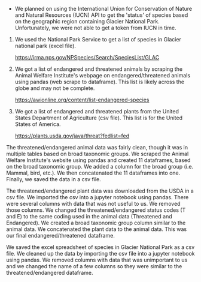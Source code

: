 * We planned on using the International Union for Conservation of Nature and Natural Resources (IUCN) API to get the 'status' of species based on the geographic region containing Glacier National Park.  Unfortunately, we were not able to get a token from IUCN in time.


1. We used the National Park Service to get a list of species in Glacier national park (excel file).


    https://irma.nps.gov/NPSpecies/Search/SpeciesList/GLAC


2. We got a list of endangered and threatened animals by scraping the Animal Welfare Institute's webpage on endangered/threatened animals using pandas (web scrape to dataframe).  This list is likely across the globe and may not be complete.


    https://awionline.org/content/list-endangered-species

    
3. We got a list of endangered and threatened plants from the United States Department of Agriculture (csv file).  This list is for the United States of America.


    https://plants.usda.gov/java/threat?fedlist=fed


The threatened/endangered animal data was fairly clean, though it was in multiple tables based on broad taxonomic groups.  We scraped the Animal Welfare Institute's website using pandas and created 11 dataframes, based on the broad taxonomic group.  We added a column for the broad group (i.e. Mammal, bird, etc.).  We then concatenated the 11 dataframes into one.  Finally, we saved the data in a csv file.


The threatened/endangered plant data was downloaded from the USDA in a csv file.  We imported the csv into a jupyter notebook using pandas.  There were several columns with data that was not useful to us.  We removed those columns.  We changed the threatened/endangered status codes (T and E) to the same coding used in the animal data (Threatened and Endangered).  We created a broad taxonomic group column similar to the animal data.  We concatenated the plant data to the animal data.  This was our final endangered/threatened dataframe.


We saved the excel spreadsheet of species in Glacier National Park as a csv file.  We cleaned up the data by importing the csv file into a jupyter notebook using pandas.  We removed columns with data that was unimportant to us and we changed the name of a few columns so they were similar to the threatened/endangered dataframe.